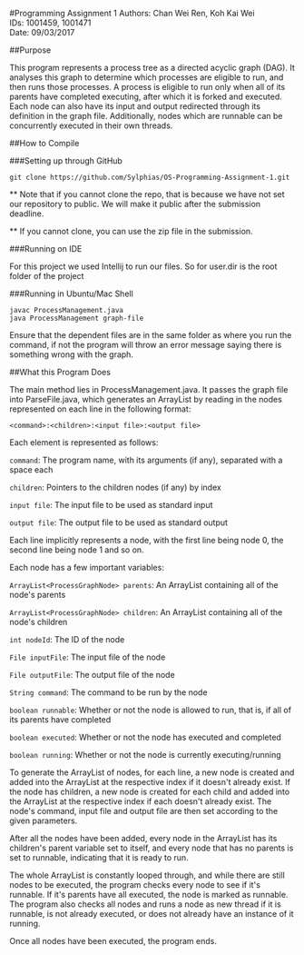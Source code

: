 #Programming Assignment 1
Authors: Chan Wei Ren, Koh Kai Wei<br />
IDs: 1001459, 1001471<br />
Date: 09/03/2017

##Purpose

This program represents a process tree as a directed acyclic graph (DAG). It
analyses this graph to determine which processes are eligible to run, and 
then runs those processes. A process is eligible to run only when all of 
its parents have completed executing, after which it is forked and executed.
Each node can also have its input and output redirected through its 
definition in the graph file. Additionally, nodes which are runnable can be 
concurrently executed in their own threads.

##How to Compile

###Setting up through GitHub

```
git clone https://github.com/Sylphias/OS-Programming-Assignment-1.git
```

** Note that if you cannot clone the repo, that is because we have not set 
our repository to public. We will make it public after the submission deadline.


** If you cannot clone, you can use the zip file in the submission.

###Running on IDE

For this project we used Intellij to run our files. So for user.dir is 
the root folder of the project

###Running in Ubuntu/Mac Shell

```shell
javac ProcessManagement.java
java ProcessManagement graph-file
```

Ensure that the dependent files are in the same folder as where you run the 
command, if not the program will throw an error message saying there is 
something wrong with the graph.


##What this Program Does

The main method lies in ProcessManagement.java. It passes the graph file 
into ParseFile.java, which generates an ArrayList by reading in the nodes 
represented on each line in the following format:

```$xslt
<command>:<children>:<input file>:<output file>
```

Each element is represented as follows:

`command`: The program name, with its arguments (if any), separated with a 
space each

`children`: Pointers to the children nodes (if any) by index

`input file`: The input file to be used as standard input

`output file`: The output file to be used as standard output

Each line implicitly represents a node, with the first line being node 0, 
the second line being node 1 and so on.

Each node has a few important variables:

`ArrayList<ProcessGraphNode> parents`: An ArrayList containing all of the 
node's parents

`ArrayList<ProcessGraphNode> children`: An ArrayList containing all of the 
node's children

`int nodeId`: The ID of the node

`File inputFile`: The input file of the node

`File outputFile`: The output file of the node

`String command`: The command to be run by the node

`boolean runnable`: Whether or not the node is allowed to run, that is, if 
all of its parents have completed

`boolean executed`: Whether or not the node has executed and completed

`boolean running`: Whether or not the node is currently executing/running


To generate the ArrayList of nodes, for each line, a new node is created and
 added into the ArrayList at the respective index if it doesn't already 
 exist. If the node has children, a new node is created for each child and 
 added into the ArrayList at the respective index if each doesn't already 
 exist. The node's command, input file and output file are then set 
 according to the given parameters.
 
After all the nodes have been added, every node in the ArrayList has its 
children's parent variable set to itself, and every node that has no parents is
 set to runnable, indicating that it is ready to run.
 
The whole ArrayList is constantly looped through, and while there are still 
nodes to be executed, the program checks every node to see if it's runnable.
 If it's parents have all executed, the node is marked as runnable. The 
 program also checks all nodes and runs a node as new thread if it is 
 runnable, is not already executed, or does not already have an instance of 
 it running.

Once all nodes have been executed, the program ends.